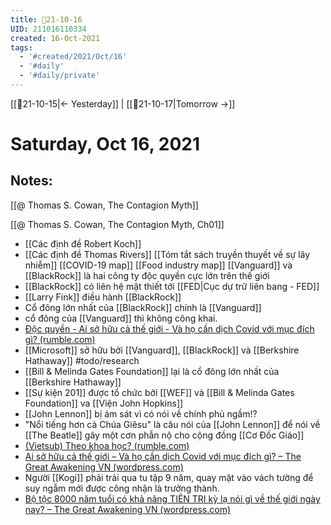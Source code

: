 ```yaml
---
title: 📝21-10-16
UID: 211016110334
created: 16-Oct-2021
tags:
  - '#created/2021/Oct/16'
  - '#daily'
  - '#daily/private'
---
```

[[📝21-10-15|<- Yesterday]] | [[📝21-10-17|Tomorrow ->]]
# Saturday, Oct 16, 2021

## Notes:
[[@ Thomas S. Cowan, The Contagion Myth]]

[[@ Thomas S. Cowan, The Contagion Myth, Ch01]]

- [[Các định đề Robert Koch]]
- [[Các định đề Thomas Rivers]]
[[Tóm tắt sách truyền thuyết về sự lây nhiễm]]
[[COVID-19 map]]
[[Food industry map]]
[[Vanguard]] và [[BlackRock]] là hai công ty độc quyền cực lớn trên thế giới
- [[BlackRock]] có liên hệ mật thiết tới [[FED|Cục dự trữ liên bang - FED]]
- [[Larry Fink]] điều hành [[BlackRock]]
- Cổ đông lớn nhất của [[BlackRock]] chính là [[Vanguard]]
- cổ đông của [[Vanguard]] thì không công khai.
- [Độc quyền - Ai sở hữu cả thế giới - Và họ cần dịch Covid với mục đích gì? (rumble.com)](https://rumble.com/vlxj8f-c-quyn-ai-s-hu-c-th-gii-v-h-cn-dch-covid-vi-mc-ch-g.html)
- [[Microsoft]] sở hữu bởi [[Vanguard]], [[BlackRock]] và [[Berkshire Hathaway]] #todo/research 
- [[Bill & Melinda Gates Foundation]] lại là cổ đông lớn nhất của [[Berkshire Hathaway]] 
- [[Sự kiện 201]] được tổ chức bởi [[WEF]] và [[Bill & Melinda Gates Foundation]] va [[Viện John Hopkins]]
- [[John Lennon]] bị ám sát vì có nói về chính phủ ngầm!?
- "Nổi tiếng hơn cả Chúa Giêsu" là câu nói của [[John Lennon]] để nói về [[The Beatle]] gây một cơn phẫn nộ cho cộng đồng [[Cơ Đốc Giáo]]
- [(Vietsub) Theo khoa học? (rumble.com)](https://rumble.com/vm1729-vietsub-theo-khoa-hc.html)
- [Ai sở hữu cả thế giới – Và họ cần dịch Covid với mục đích gì? – The Great Awakening VN (wordpress.com)](https://thegreatawakeningvn.wordpress.com/2021/09/02/ai-so-huu-ca-the-gioi-va-ho-can-dich-covid-voi-muc-dich-gi/)
- Người [[Kogi]] phải trải qua tu tập 9 năm, quay mặt vào vách tường để suy ngẫm mới được công nhận là trưởng thành.
- [Bộ tộc 8000 năm tuổi có khả năng TIÊN TRI kỳ lạ nói gì về thế giới ngày nay? – The Great Awakening VN (wordpress.com)](https://thegreatawakeningvn.wordpress.com/2021/06/17/bo-toc-8000-nam-tuoi-co-kha-nang-tien-tri-ky-la-noi-gi-ve-the-gioi-ngay-nay/)

